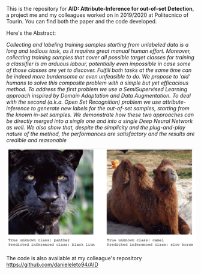 This is the repository for **AID: Attribute-Inference for out-of-set Detection**, a project me and my colleagues worked on in 2019/2020 at Politecnico of Tourin.
You can find both the paper and the code developed.

Here's the Abstract:

*Collecting and labeling training samples starting from
unlabeled data is a long and tedious task, as it requires
great manual human effort. Moreover, collecting training
samples that cover all possible target classes for training
a classifier is an arduous labour, potentially even impossible in case some of those classes are yet to discover. Fulfill
both tasks at the same time can be indeed more burdensome
or even unfeasible to do. We propose to ’aid’ humans to
solve this composite problem with a simple but yet efficacious method. To address the first problem we use a SemiSupervised Learning approach inspired by Domain Adaptation and Data Augmentation. To deal with the second (a.k.a.
Open Set Recognition) problem we use attribute-inference
to generate new labels for the out-of-set samples, starting
from the known in-set samples. We demonstrate how these
two approaches can be directly merged into a single one and
into a single Deep Neural Network as well. We also show
that, despite the simplicity and the plug-and-play nature of
the method, the performances are satisfactory and the results are credible and reasonable*

![Results](/results.jpg)

The code is also available at my colleague's repository https://github.com/danieleleto94/AID
